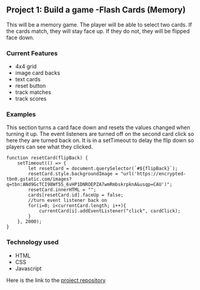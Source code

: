 ## Project 1: Build a game -Flash Cards (Memory)

This will be a memory game. The player will be able to select two cards. If the cards match, they will stay face up. If they do not, they will be flipped face down.

### Current Features
* 4x4 grid
* image card backs
* text cards
* reset button
* track matches
* track scores

### Examples
This section turns a card face down and resets the values changed when turning it up. The event listeners are turned off on the second card click so here they are turned back on. It is in a setTimeout to delay the flip down so players can see what they clicked.
```// turning a card down
function resetCard(flipBack) {
    setTimeout(() => {
        let resetCard = document.querySelector(`#${flipBack}`);
        resetCard.style.backgroundImage = "url('https://encrypted-tbn0.gstatic.com/images?q=tbn:ANd9GcTCI98Wf5S_6vHP1DNROEPZA7wmRmbskrpknA&usqp=CAU')";
        resetCard.innerHTML = "";
        cards[resetCard.id].faceUp = false;
        //turn event listener back on
        for(i=0; i<currentCard.length; i++){
            currentCard[i].addEventListener("click", cardClick);
        }
    }, 2000);
}
```

### Technology used
* HTML
* CSS
* Javascript

Here is the link to the [project repository](https://github.com/nealpoppe/Project-1)